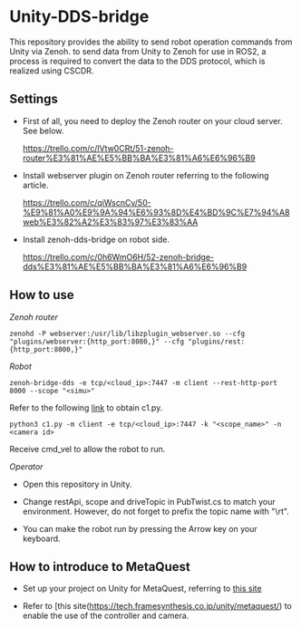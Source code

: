# Unity-DDS-bridge
This repository provides the ability to send robot operation commands from Unity via Zenoh. to send data from Unity to Zenoh for use in ROS2, a process is required to convert the data to the DDS protocol, which is realized using CSCDR.

## Settings
- First of all, you need to deploy the Zenoh router on your cloud server. See below.

  https://trello.com/c/lVtw0CRt/51-zenoh-router%E3%81%AE%E5%BB%BA%E3%81%A6%E6%96%B9

- Install webserver plugin on Zenoh router referring to the following article.

  https://trello.com/c/qiWscnCv/50-%E9%81%A0%E9%9A%94%E6%93%8D%E4%BD%9C%E7%94%A8web%E3%82%A2%E3%83%97%E3%83%AA

- Install zenoh-dds-bridge on robot side.

  https://trello.com/c/0h6WmO6H/52-zenoh-bridge-dds%E3%81%AE%E5%BB%BA%E3%81%A6%E6%96%B9

## How to use

*Zenoh router*

```
zenohd -P webserver:/usr/lib/libzplugin_webserver.so --cfg "plugins/webserver:{http_port:8080,}" --cfg "plugins/rest:{http_port:8000,}"
```

*Robot*
```
zenoh-bridge-dds -e tcp/<cloud_ip>:7447 -m client --rest-http-port 8000 --scope "<simu>"
```
Refer to the following [link](https://trello.com/c/vDoDqjL4/53-zenoh%E3%82%92%E7%94%A8%E3%81%84%E3%81%9F%E4%BD%8E%E9%81%85%E5%BB%B6%E6%98%A0%E5%83%8F%E9%85%8D%E4%BF%A1) to obtain c1.py.
```
python3 c1.py -m client -e tcp/<cloud_ip>:7447 -k "<scope_name>" -n <camera id>
```
Receive cmd_vel to allow the robot to run.

*Operator*
- Open this repository in Unity.

- Change restApi, scope and driveTopic in PubTwist.cs to match your environment. However, do not forget to prefix the topic name with "\rt".

- You can make the robot run by pressing the Arrow key on your keyboard.

## How to introduce to MetaQuest

- Set up your project on Unity for MetaQuest, referring to [this site](https://note.com/npaka/n/n749a134d0c11)

- Refer to [this site(https://tech.framesynthesis.co.jp/unity/metaquest/) to enable the use of the controller and camera.
